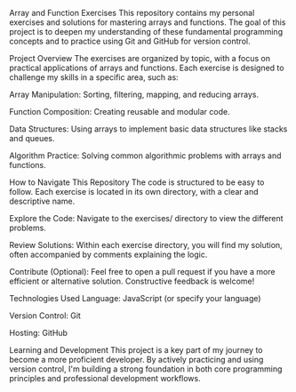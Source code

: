 Array and Function Exercises
This repository contains my personal exercises and solutions for mastering arrays and functions. The goal of this project is to deepen my understanding of these fundamental programming concepts and to practice using Git and GitHub for version control.

Project Overview
The exercises are organized by topic, with a focus on practical applications of arrays and functions. Each exercise is designed to challenge my skills in a specific area, such as:

Array Manipulation: Sorting, filtering, mapping, and reducing arrays.

Function Composition: Creating reusable and modular code.

Data Structures: Using arrays to implement basic data structures like stacks and queues.

Algorithm Practice: Solving common algorithmic problems with arrays and functions.

How to Navigate This Repository
The code is structured to be easy to follow. Each exercise is located in its own directory, with a clear and descriptive name.

Explore the Code: Navigate to the exercises/ directory to view the different problems.

Review Solutions: Within each exercise directory, you will find my solution, often accompanied by comments explaining the logic.

Contribute (Optional): Feel free to open a pull request if you have a more efficient or alternative solution. Constructive feedback is welcome!

Technologies Used
Language: JavaScript (or specify your language)

Version Control: Git

Hosting: GitHub

Learning and Development
This project is a key part of my journey to become a more proficient developer. By actively practicing and using version control, I'm building a strong foundation in both core programming principles and professional development workflows.
